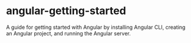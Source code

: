 # angular-getting-started
A guide for getting started with Angular by installing Angular CLI, creating an Angular project, and running the Angular server.
